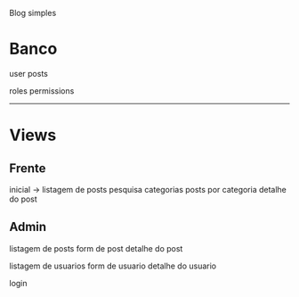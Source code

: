 Blog simples

# Banco
user
posts

roles
permissions

----
# Views

## Frente
inicial -> listagem de posts
pesquisa
categorias
posts por categoria
detalhe do post

## Admin
listagem de posts
form de post
detalhe do post

listagem de usuarios
form de usuario
detalhe do usuario

login
